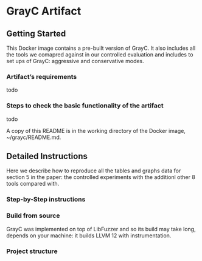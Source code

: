 # GrayC Artifact

## Getting Started

This Docker image contains a pre-built version of GrayC. It also includes all the tools we comapred against in our controlled evaluation and includes to set ups of GrayC: aggressive and conservative modes.

### Artifact’s requirements
todo

### Steps to check the basic functionality of the artifact
todo

A copy of this README is in the working directory of the Docker image, ~/grayc/README.md.

## Detailed Instructions

Here we describe how to reproduce all the tables and graphs data for section 5 in the paper: the controlled experiments with the additionl other 8 tools compared with.

### Step-by-Step instructions

### Build from source
GrayC was implemented on top of LibFuzzer and so its build may take long, depends on your machine: it builds LLVM 12 with instrumentation.


### Project structure
